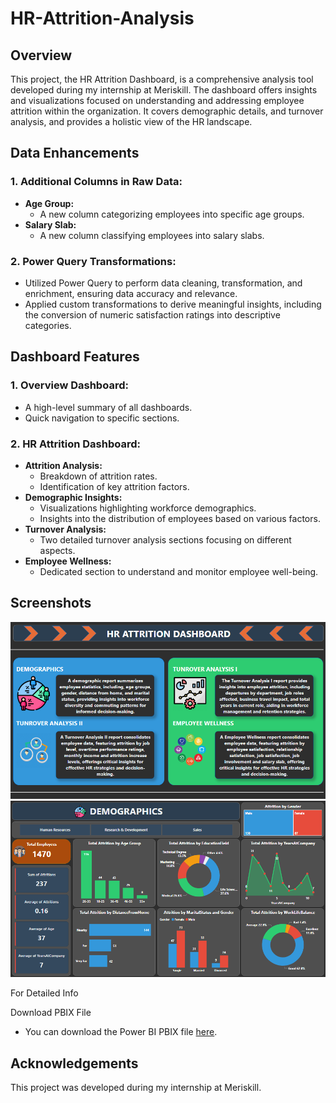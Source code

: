 # HR-Attrition-Analysis

## Overview
This project, the HR Attrition Dashboard, is a comprehensive analysis tool developed during my internship at Meriskill. The dashboard offers insights and visualizations focused on understanding and addressing employee attrition within the organization. It covers demographic details, and turnover analysis, and provides a holistic view of the HR landscape.

## Data Enhancements

### 1. Additional Columns in Raw Data:
   - **Age Group:**
     - A new column categorizing employees into specific age groups.
   - **Salary Slab:**
     - A new column classifying employees into salary slabs.

### 2. Power Query Transformations:
   - Utilized Power Query to perform data cleaning, transformation, and enrichment, ensuring data accuracy and relevance.
   - Applied custom transformations to derive meaningful insights, including the conversion of numeric satisfaction ratings into descriptive categories.

## Dashboard Features

### 1. Overview Dashboard:
   - A high-level summary of all dashboards.
   - Quick navigation to specific sections.

### 2. HR Attrition Dashboard:
   - **Attrition Analysis:**
     - Breakdown of attrition rates.
     - Identification of key attrition factors.
   - **Demographic Insights:**
     - Visualizations highlighting workforce demographics.
     - Insights into the distribution of employees based on various factors.
   - **Turnover Analysis:**
     - Two detailed turnover analysis sections focusing on different aspects.
   - **Employee Wellness:**
     - Dedicated section to understand and monitor employee well-being.

## Screenshots
![HR Attrition Dashboard Overview](Overview.png)
![Demographic Insights Dashboard](Demographics.png)

For Detailed Info


Download PBIX File
- You can download the Power BI PBIX file [here](HR%20Attrition.pbix).

## Acknowledgements
This project was developed during my internship at Meriskill.
